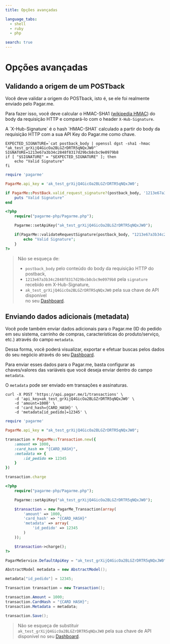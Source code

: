 ```yaml
---
title: Opções avançadas

language_tabs:
  - shell
  - ruby
  - php

search: true
---
```


# Opções avançadas

## Validando a origem de um POSTback

Você deve validar a origem do POSTback, isto é, se ele foi realmente enviado
pelo Pagar.me.

Para fazer isso, você deve calcular o HMAC-SHA1 ([wikipedia HMAC](pt.wikipedia.org/wiki/HMAC))
do body da requisição HTTP e compará-lo com o header `X-Hub-Signature`.

<aside class="notice">A `X-Hub-Signature` é o hash `HMAC-SHA1` calculado a partir do body
  da requisição HTTP com a sua API Key do Pagar.me como chave.</aside>

```shell
EXPECTED_SIGNATURE=`cat postback_body | openssl dgst -sha1 -hmac "ak_test_grXijQ4GicOa2BLGZrDRTR5qNQxJW0"`
SIGNATURE=1213e67a3b34c2848f8317d29bcb8cbc9e0979b8
if [ "$SIGNATURE" = "$EXPECTED_SIGNATURE" ]; then
	echo "Valid Signature"
fi
```

```ruby
require 'pagarme'

PagarMe.api_key = 'ak_test_grXijQ4GicOa2BLGZrDRTR5qNQxJW0';

if PagarMe::PostBack.valid_request_signature?(postback_body, '1213e67a3b34c2848f8317d29bcb8cbc9e0979b8')
	puts "Valid Signature"
end
```

```php
<?php
	require("pagarme-php/Pagarme.php");

	Pagarme::setApiKey("ak_test_grXijQ4GicOa2BLGZrDRTR5qNQxJW0");

	if(PagarMe::validateRequestSignature(postback_body, "1213e67a3b34c2848f8317d29bcb8cbc9e0979b8")) {
		echo "Valid Signature";
	}
?>
```

> Não se esqueça de:<br/>
> - `postback_body` pelo conteúdo do body da requisição HTTP do postback,<br/>
> - `1213e67a3b34c2848f8317d29bcb8cbc9e0979b8` pela `signature` recebido em X-Hub-Signature,<br/>
> - `ak_test_grXijQ4GicOa2BLGZrDRTR5qNQxJW0` pela sua chave de API disponível<br/>
>   no seu [Dashboard](https://dashboard.pagar.me/).

## Enviando dados adicionais (metadata)

Você pode também enviar dados adicionais para o Pagar.me (ID do pedido em seu
sistema, carrinho de compras, características do produto/serviço, etc.) através
do campo `metadata`.

Dessa forma, você poderá visualizar, exportar e efetuar buscas pelos dados do
seu negócio através do seu [Dashboard](https://dashboard.pagar.me).

Para enviar esses dados para o Pagar.me, basta configurar as chaves/valores das
variáveis que você deseja enviar dentro do campo `metadata`.

O `metadata` pode ser enviado em transações e assinaturas.

```shell
curl -X POST 'https://api.pagar.me/1/transactions' \
    -d 'api_key=ak_test_grXijQ4GicOa2BLGZrDRTR5qNQxJW0' \
    -d 'amount=1000' \
    -d 'card_hash={CARD_HASH}' \
	-d 'metadata[id_pedido]=12345' \
```

```ruby
require 'pagarme'

PagarMe.api_key = "ak_test_grXijQ4GicOa2BLGZrDRTR5qNQxJW0";

transaction = PagarMe::Transaction.new({
	:amount => 1000,
    :card_hash => "{CARD_HASH}",
	:metadata => {
		:id_pedido => 12345
	}
})

transaction.charge
```

```php
<?php
	require("pagarme-php/Pagarme.php");

	Pagarme::setApiKey("ak_test_grXijQ4GicOa2BLGZrDRTR5qNQxJW0");

	$transaction = new PagarMe_Transaction(array(
		'amount' => 1000,
		'card_hash' => "{CARD_HASH}"
		'metadata' => array(
			'id_pedido' => 12345
		)
	));

	$transaction->charge();
?>
```

```cs
PagarMeService.DefaultApiKey = "ak_test_grXijQ4GicOa2BLGZrDRTR5qNQxJW0";

AbstractModel metadata = new AbstractModel();

metadata["id_pedido"] = 12345;

Transaction transaction = new Transaction();

transaction.Amount = 1000;
transaction.CardHash = "{CARD HASH}";
transaction.Metadata = metadata;

transaction.Save();
```

> Não se esqueça de substituir `ak_test_grXijQ4GicOa2BLGZrDRTR5qNQxJW0` pela
> sua chave de API disponível no seu [Dashboard](https://dashboard.pagar.me/).
